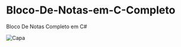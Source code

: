 # Bloco-De-Notas-em-C-Completo
Bloco De Notas Completo em C# 

![Capa](https://github.com/joeldevportugal/Bloco-De-Notas-em-C-Completo/assets/135770029/ec5d0b03-3c33-453f-9628-3378ce516f58)


